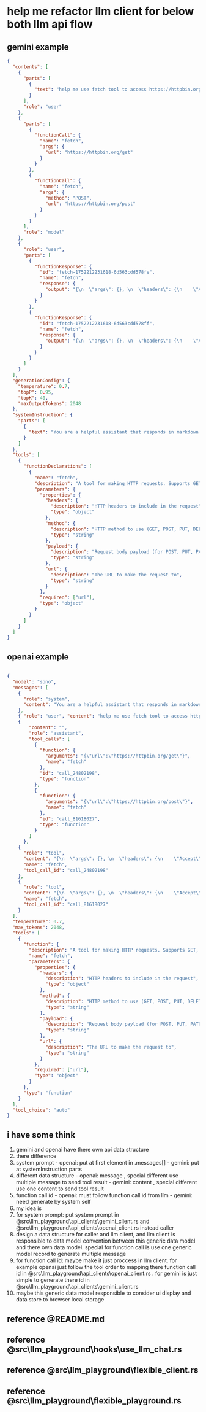 # help me refactor llm client for below both llm api flow



## gemini example
```json
{
  "contents": [
    {
      "parts": [
        {
          "text": "help me use fetch tool to access https://httpbin.org/get and https://httpbin.org/post"
        }
      ],
      "role": "user"
    },
    {
      "parts": [
        {
          "functionCall": {
            "name": "fetch",
            "args": {
              "url": "https://httpbin.org/get"
            }
          }
        },
        {
          "functionCall": {
            "name": "fetch",
            "args": {
              "method": "POST",
              "url": "https://httpbin.org/post"
            }
          }
        }
      ],
      "role": "model"
    },
    {
      "role": "user",
      "parts": [
        {
          "functionResponse": {
            "id": "fetch-1752212231618-6d563cdd578fe",
            "name": "fetch",
            "response": {
              "output": "{\n  \"args\": {}, \n  \"headers\": {\n    \"Accept\": \"*/*\", \n    \"Accept-Encoding\": \"gzip, deflate, br, zstd\", \n    \"Accept-Language\": \"zh-TW,zh;q=0.9,en;q=0.8,en-GB;q=0.7,en-US;q=0.6,ja;q=0.5\", \n    \"Cache-Control\": \"no-cache\", \n    \"Host\": \"httpbin.org\", \n    \"Origin\": \"https://jyasuu.github.io\", \n    \"Pragma\": \"no-cache\", \n    \"Priority\": \"u=1, i\", \n    \"Referer\": \"https://jyasuu.github.io/\", \n    \"Sec-Ch-Ua\": \"\\\"Microsoft Edge\\\";v=\\\"141\\\", \\\"Not?A_Brand\\\";v=\\\"8\\\", \\\"Chromium\\\";v=\\\"141\\\"\", \n    \"Sec-Ch-Ua-Mobile\": \"?0\", \n    \"Sec-Ch-Ua-Platform\": \"\\\"Windows\\\"\", \n    \"Sec-Fetch-Dest\": \"empty\", \n    \"Sec-Fetch-Mode\": \"cors\", \n    \"Sec-Fetch-Site\": \"cross-site\", \n    \"User-Agent\": \"Mozilla/5.0 (Windows NT 10.0; Win64; x64) AppleWebKit/537.36 (KHTML, like Gecko) Chrome/141.0.0.0 Safari/537.36 Edg/141.0.0.0\", \n    \"X-Amzn-Trace-Id\": \"Root=1-690424c1-433375544a27bf202b76e336\"\n  }, \n  \"origin\": \"118.163.189.205\", \n  \"url\": \"https://httpbin.org/get\"\n}\n"
            }
          }
        },
        {
          "functionResponse": {
            "id": "fetch-1752212231618-6d563cdd578ff",
            "name": "fetch",
            "response": {
              "output": "{\n  \"args\": {}, \n  \"headers\": {\n    \"Accept\": \"*/*\", \n    \"Accept-Encoding\": \"gzip, deflate, br, zstd\", \n    \"Accept-Language\": \"zh-TW,zh;q=0.9,en;q=0.8,en-GB;q=0.7,en-US;q=0.6,ja;q=0.5\", \n    \"Cache-Control\": \"no-cache\", \n    \"Host\": \"httpbin.org\", \n    \"Origin\": \"https://jyasuu.github.io\", \n    \"Pragma\": \"no-cache\", \n    \"Priority\": \"u=1, i\", \n    \"Referer\": \"https://jyasuu.github.io/\", \n    \"Sec-Ch-Ua\": \"\\\"Microsoft Edge\\\";v=\\\"141\\\", \\\"Not?A_Brand\\\";v=\\\"8\\\", \\\"Chromium\\\";v=\\\"141\\\"\", \n    \"Sec-Ch-Ua-Mobile\": \"?0\", \n    \"Sec-Ch-Ua-Platform\": \"\\\"Windows\\\"\", \n    \"Sec-Fetch-Dest\": \"empty\", \n    \"Sec-Fetch-Mode\": \"cors\", \n    \"Sec-Fetch-Site\": \"cross-site\", \n    \"User-Agent\": \"Mozilla/5.0 (Windows NT 10.0; Win64; x64) AppleWebKit/537.36 (KHTML, like Gecko) Chrome/141.0.0.0 Safari/537.36 Edg/141.0.0.0\", \n    \"X-Amzn-Trace-Id\": \"Root=1-690424c1-433375544a27bf202b76e336\"\n  }, \n  \"origin\": \"118.163.189.205\", \n  \"url\": \"https://httpbin.org/post\"\n}\n"
            }
          }
        }
      ]
    }
  ],
  "generationConfig": {
    "temperature": 0.7,
    "topP": 0.95,
    "topK": 40,
    "maxOutputTokens": 2048
  },
  "systemInstruction": {
    "parts": [
      {
        "text": "You are a helpful assistant that responds in markdown format. Always be concise and to the point."
      }
    ]
  },
  "tools": [
    {
      "functionDeclarations": [
        {
          "name": "fetch",
          "description": "A tool for making HTTP requests. Supports GET, POST, PUT, DELETE, and other HTTP methods with custom headers and payload.",
          "parameters": {
            "properties": {
              "headers": {
                "description": "HTTP headers to include in the request",
                "type": "object"
              },
              "method": {
                "description": "HTTP method to use (GET, POST, PUT, DELETE, PATCH, HEAD, OPTIONS)",
                "type": "string"
              },
              "payload": {
                "description": "Request body payload (for POST, PUT, PATCH methods)",
                "type": "string"
              },
              "url": {
                "description": "The URL to make the request to",
                "type": "string"
              }
            },
            "required": ["url"],
            "type": "object"
          }
        }
      ]
    }
  ]
}

```

## openai example 

```json

{
  "model": "sono",
  "messages": [
    {
      "role": "system",
      "content": "You are a helpful assistant that responds in markdown format. Always be concise and to the point."
    },
    { "role": "user", "content": "help me use fetch tool to access https://httpbin.org/get and https://httpbin.org/post" },
    {
        "content": "",
        "role": "assistant",
        "tool_calls": [
          {
            "function": {
              "arguments": "{\"url\":\"https://httpbin.org/get\"}",
              "name": "fetch"
            },
            "id": "call_24802198",
            "type": "function"
          },
          {
            "function": {
              "arguments": "{\"url\":\"https://httpbin.org/post\"}",
              "name": "fetch"
            },
            "id": "call_81618027",
            "type": "function"
          }
        ]
      },
    {
      "role": "tool",
      "content": "{\n  \"args\": {}, \n  \"headers\": {\n    \"Accept\": \"*/*\", \n    \"Accept-Encoding\": \"gzip, deflate, br, zstd\", \n    \"Accept-Language\": \"zh-TW,zh;q=0.9,en;q=0.8,en-GB;q=0.7,en-US;q=0.6,ja;q=0.5\", \n    \"Cache-Control\": \"no-cache\", \n    \"Host\": \"httpbin.org\", \n    \"Origin\": \"https://jyasuu.github.io\", \n    \"Pragma\": \"no-cache\", \n    \"Priority\": \"u=1, i\", \n    \"Referer\": \"https://jyasuu.github.io/\", \n    \"Sec-Ch-Ua\": \"\\\"Microsoft Edge\\\";v=\\\"141\\\", \\\"Not?A_Brand\\\";v=\\\"8\\\", \\\"Chromium\\\";v=\\\"141\\\"\", \n    \"Sec-Ch-Ua-Mobile\": \"?0\", \n    \"Sec-Ch-Ua-Platform\": \"\\\"Windows\\\"\", \n    \"Sec-Fetch-Dest\": \"empty\", \n    \"Sec-Fetch-Mode\": \"cors\", \n    \"Sec-Fetch-Site\": \"cross-site\", \n    \"User-Agent\": \"Mozilla/5.0 (Windows NT 10.0; Win64; x64) AppleWebKit/537.36 (KHTML, like Gecko) Chrome/141.0.0.0 Safari/537.36 Edg/141.0.0.0\", \n    \"X-Amzn-Trace-Id\": \"Root=1-690424c1-433375544a27bf202b76e336\"\n  }, \n  \"origin\": \"118.163.189.205\", \n  \"url\": \"https://httpbin.org/get\"\n}\n",
      "name": "fetch",
      "tool_call_id": "call_24802198"
    },
    {
      "role": "tool",
      "content": "{\n  \"args\": {}, \n  \"headers\": {\n    \"Accept\": \"*/*\", \n    \"Accept-Encoding\": \"gzip, deflate, br, zstd\", \n    \"Accept-Language\": \"zh-TW,zh;q=0.9,en;q=0.8,en-GB;q=0.7,en-US;q=0.6,ja;q=0.5\", \n    \"Cache-Control\": \"no-cache\", \n    \"Host\": \"httpbin.org\", \n    \"Origin\": \"https://jyasuu.github.io\", \n    \"Pragma\": \"no-cache\", \n    \"Priority\": \"u=1, i\", \n    \"Referer\": \"https://jyasuu.github.io/\", \n    \"Sec-Ch-Ua\": \"\\\"Microsoft Edge\\\";v=\\\"141\\\", \\\"Not?A_Brand\\\";v=\\\"8\\\", \\\"Chromium\\\";v=\\\"141\\\"\", \n    \"Sec-Ch-Ua-Mobile\": \"?0\", \n    \"Sec-Ch-Ua-Platform\": \"\\\"Windows\\\"\", \n    \"Sec-Fetch-Dest\": \"empty\", \n    \"Sec-Fetch-Mode\": \"cors\", \n    \"Sec-Fetch-Site\": \"cross-site\", \n    \"User-Agent\": \"Mozilla/5.0 (Windows NT 10.0; Win64; x64) AppleWebKit/537.36 (KHTML, like Gecko) Chrome/141.0.0.0 Safari/537.36 Edg/141.0.0.0\", \n    \"X-Amzn-Trace-Id\": \"Root=1-690424c1-433375544a27bf202b76e336\"\n  }, \n  \"origin\": \"118.163.189.205\", \n  \"url\": \"https://httpbin.org/post\"\n}\n",
      "name": "fetch",
      "tool_call_id": "call_81618027"
    }
  ],
  "temperature": 0.7,
  "max_tokens": 2048,
  "tools": [
    {
      "function": {
        "description": "A tool for making HTTP requests. Supports GET, POST, PUT, DELETE, and other HTTP methods with custom headers and payload.",
        "name": "fetch",
        "parameters": {
          "properties": {
            "headers": {
              "description": "HTTP headers to include in the request",
              "type": "object"
            },
            "method": {
              "description": "HTTP method to use (GET, POST, PUT, DELETE, PATCH, HEAD, OPTIONS)",
              "type": "string"
            },
            "payload": {
              "description": "Request body payload (for POST, PUT, PATCH methods)",
              "type": "string"
            },
            "url": {
              "description": "The URL to make the request to",
              "type": "string"
            }
          },
          "required": ["url"],
          "type": "object"
        }
      },
      "type": "function"
    }
  ],
  "tool_choice": "auto"
}
```



## i have some think

1. gemini and openai have there own api data structure
2. there difference
  1. system prompt 
    - openai: put at first element in .messages[] 
    - gemini: put at systemInstruction.parts
  2. different data structure
    - openai: message , special different use multiple message to send tool result
    - gemini: content , special different use one content to send tool result
  3. function call id
    - openai: must follow function call id from llm
    - gemini: need generate by system self
3. my idea is
  1. for system prompt: put system prompt in @src\llm_playground\api_clients\gemini_client.rs and @src\llm_playground\api_clients\openai_client.rs instead caller
  2. design a data structure for caller and llm client, and llm client is responsible to data model convention between this generic data model and there own data model. special for function call is use one generic model record to generate multiple message
  3. for function call id: maybe make it just proccess in llm client. for example openai just follow the tool order to mapping there function call id in @src\llm_playground\api_clients\openai_client.rs . for gemini is just simple to generate there id in @src\llm_playground\api_clients\gemini_client.rs
4. maybe this generic data model responsible to consider ui display and data store to browser local storage


## reference @README.md
## reference @src\llm_playground\hooks\use_llm_chat.rs
## reference @src\llm_playground\flexible_client.rs
## reference @src\llm_playground\flexible_playground.rs